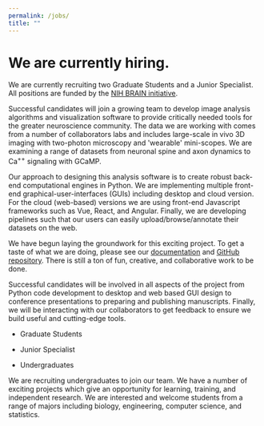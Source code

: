 ```yaml
---
permalink: /jobs/
title: ""
---
```


# We are currently hiring.

We are currently recruiting two Graduate Students and a Junior Specialist. All positions are funded by the [NIH BRAIN initiative](https://braininitiative.nih.gov/).

Successful candidates will join a growing team to develop image analysis algorithms and visualization software to provide critically needed tools for the greater neuroscience community. The data we are working with comes from a number of collaborators labs and includes large-scale in vivo 3D imaging with two-photon microscopy and 'wearable' mini-scopes. We are examining a range of datasets from neuronal spine and axon dynamics to Ca<sup>++</sup> signaling with GCaMP.

Our approach to designing this analysis software is to create robust back-end computational engines in Python. We are implementing multiple front-end graphical-user-interfaces (GUIs)  including desktop and cloud version. For the cloud (web-based) versions we are using front-end Javascript frameworks such as Vue, React, and Angular. Finally, we are developing pipelines such that our users can easily upload/browse/annotate their datasets on the web.

We have begun laying the groundwork for this exciting project. To get a taste of what we are doing, please see our [documentation](https://cudmore.github.io/PyMapManager/) and [GitHub repository](https://github.com/cudmore/PyMapManager). There is still a ton of fun, creative, and collaborative work to be done.

Successful candidates will be involved in all aspects of the project from Python code development to desktop and web based GUI design to conference presentations to preparing and publishing manuscripts. Finally, we will be interacting with our collaborators to get feedback to ensure we build useful and cutting-edge tools.

- Graduate Students

- Junior Specialist

- Undergraduates

We are recruiting undergraduates to join our team. We have a number of exciting projects which give an opportunity for learning, training, and independent research. We are interested and welcome students from a range of majors including biology, engineering, computer science, and statistics.
